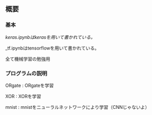 ## 概要

### 基本

_keras.ipynbはkerasを用いて書かれている。_

_tf.ipynbはtensorflowを用いて書かれている。

全て機械学習の勉強用



### プログラムの説明

ORgate : ORgateを学習

XOR : XORを学習

mnist : mnistをニューラルネットワークにより学習（CNNじゃないよ）



